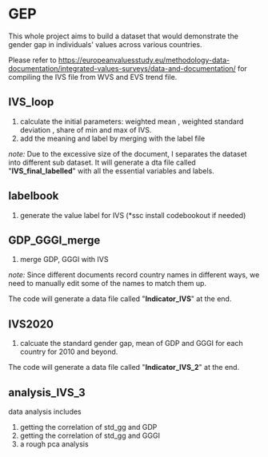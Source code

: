 # GEP
This whole project aims to build a dataset that would demonstrate the gender gap in individuals' values across various countries.

Please refer to https://europeanvaluesstudy.eu/methodology-data-documentation/integrated-values-surveys/data-and-documentation/ for compiling the IVS file from WVS and EVS trend file.

## IVS_loop
1. calculate the initial parameters: weighted mean , weighted standard deviation , share of min and max of IVS.
2. add the meaning and label by merging with the label file

*note:*
Due to the excessive size of the document, I separates the dataset into different sub dataset. It will generate a dta file called "**IVS_final_labelled**" with all the essential variables and labels.

## labelbook
1. generate the value label for IVS (*ssc install codebookout if needed)

## GDP_GGGI_merge
1. merge GDP, GGGI with IVS

*note:*
Since different documents record country names in different ways, we need to manually edit some of the names to match them up. 

The code will generate a data file called "**Indicator_IVS**" at the end.

## IVS2020
1. calcuate the standard gender gap, mean of GDP and GGGI for each country for 2010 and beyond.

The code will generate a data file called "**Indicator_IVS_2**" at the end.

## analysis_IVS_3
data analysis includes
1. getting the correlation of std_gg and GDP
2. getting the correlation of std_gg and GGGI
3. a rough pca analysis
